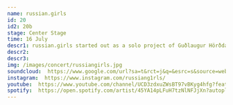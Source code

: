 ```yaml
---
name: russian.girls
id: 20
id2: 20b
stage: Center Stage
time: 16 July
descr1: russian.girls started out as a solo project of Guðlaugur Hörðdal Einarsson in 2011, but later became a platform for him and his friends to make music. Today russian.girls is known as a trio, as Tatjana Dís Aldísar and Gylfi Freeland Sigurðsson joined the project in 2016. Together they've released four EPs, most recently under the Icelandic/German techno label bbb recors. As once described, russian.girls make music that is “entirely their own” surprising their listeners with each release.
descr2:
descr3:
img: /images/concert/russiangirls.jpg
soundcloud:  https://www.google.com/url?sa=t&rct=j&q=&esrc=s&source=web&cd=&cad=rja&uact=8&ved=2ahUKEwiwtraupJb3AhUMGuwKHWW9CFkQFnoECAgQAQ&url=https%3A%2F%2Fsoundcloud.com%2Frussian-girls&usg=AOvVaw35d695gvUQ8ZuoSGufPq-C
instagram:  https://www.instagram.com/russiang1rls/
youtube:  https://www.youtube.com/channel/UCD3zdxuZWsBT97vBKyg4hfg?feature=gws_kp_artist&feature=gws_kp_artist
spotify:  https://open.spotify.com/artist/45YA14pLFuH7tzNlNFJjXn?autoplay=true
---
```

